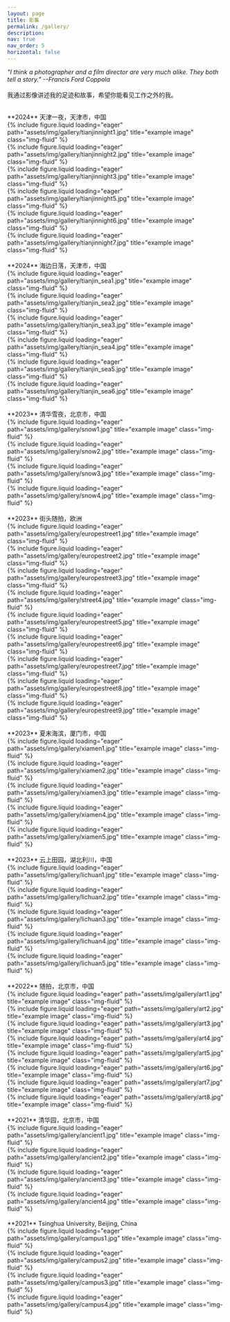 ```yaml
---
layout: page
title: 影集
permalink: /gallery/
description:
nav: true
nav_order: 5
horizontal: false
---
```


*"I think a photographer and a film director are very much alike. They both tell a story." --Francis Ford Coppola*  
<br>
我通过影像讲述我的足迹和故事，希望你能看见工作之外的我。  


<br>
**2024** 天津一夜，天津市，中国
<div class="row">
    <div class="col-sm mt-3 mt-md-0">
        {% include figure.liquid loading="eager" path="assets/img/gallery/tianjinnight1.jpg" title="example image" class="img-fluid" %}
    </div>
    <div class="col-sm mt-3 mt-md-0">
        {% include figure.liquid loading="eager" path="assets/img/gallery/tianjinnight2.jpg" title="example image" class="img-fluid" %}
    </div>
    <div class="col-sm mt-3 mt-md-0">
        {% include figure.liquid loading="eager" path="assets/img/gallery/tianjinnight3.jpg" title="example image" class="img-fluid" %}
    </div>
</div>
<div class="row">
    <div class="col-sm mt-3 mt-md-0">
        {% include figure.liquid loading="eager" path="assets/img/gallery/tianjinnight5.jpg" title="example image" class="img-fluid" %}
    </div>
    <div class="col-sm mt-3 mt-md-0">
        {% include figure.liquid loading="eager" path="assets/img/gallery/tianjinnight6.jpg" title="example image" class="img-fluid" %}
    </div>
    <div class="col-sm mt-3 mt-md-0">
        {% include figure.liquid loading="eager" path="assets/img/gallery/tianjinnight7.jpg" title="example image" class="img-fluid" %}
    </div>
</div>

<br>
**2024** 海边日落，天津市，中国
<div class="row">
    <div class="col-sm-6 mt-3 mt-md-0">
        {% include figure.liquid loading="eager" path="assets/img/gallery/tianjin_sea1.jpg" title="example image" class="img-fluid" %}
    </div>
    <div class="col-sm-3 mt-3 mt-md-0">
        {% include figure.liquid loading="eager" path="assets/img/gallery/tianjin_sea2.jpg" title="example image" class="img-fluid" %}
    </div>
    <div class="col-sm-3 mt-3 mt-md-0">
        {% include figure.liquid loading="eager" path="assets/img/gallery/tianjin_sea3.jpg" title="example image" class="img-fluid" %}
    </div>
</div>
<div class="row">
    <div class="col-sm-3 mt-3 mt-md-0">
        {% include figure.liquid loading="eager" path="assets/img/gallery/tianjin_sea4.jpg" title="example image" class="img-fluid" %}
    </div>
    <div class="col-sm-3 mt-3 mt-md-0">
        {% include figure.liquid loading="eager" path="assets/img/gallery/tianjin_sea5.jpg" title="example image" class="img-fluid" %}
    </div>
    <div class="col-sm-6 mt-3 mt-md-0">
        {% include figure.liquid loading="eager" path="assets/img/gallery/tianjin_sea6.jpg" title="example image" class="img-fluid" %}
    </div>
</div>

<br>
**2023** 清华雪夜，北京市，中国
<div class="row">
    <div class="col-sm-4 mt-3 mt-md-0">
        {% include figure.liquid loading="eager" path="assets/img/gallery/snow1.jpg" title="example image" class="img-fluid" %}
    </div>
    <div class="col-sm-8 mt-3 mt-md-0">
        {% include figure.liquid loading="eager" path="assets/img/gallery/snow2.jpg" title="example image" class="img-fluid" %}
    </div>
</div>
<div class="row">
    <div class="col-sm-8 mt-3 mt-md-0">
        {% include figure.liquid loading="eager" path="assets/img/gallery/snow3.jpg" title="example image" class="img-fluid" %}
    </div>
    <div class="col-sm-4 mt-3 mt-md-0">
        {% include figure.liquid loading="eager" path="assets/img/gallery/snow4.jpg" title="example image" class="img-fluid" %}
    </div>
</div>

<br>
**2023** 街头随拍，欧洲
<div class="row">
    <div class="col-sm mt-3 mt-md-0">
        {% include figure.liquid loading="eager" path="assets/img/gallery/europestreet1.jpg" title="example image" class="img-fluid" %}
    </div>
    <div class="col-sm mt-3 mt-md-0">
        {% include figure.liquid loading="eager" path="assets/img/gallery/europestreet2.jpg" title="example image" class="img-fluid" %}
    </div>
    <div class="col-sm mt-3 mt-md-0">
        {% include figure.liquid loading="eager" path="assets/img/gallery/europestreet3.jpg" title="example image" class="img-fluid" %}
    </div>
</div>
<div class="row">
    <div class="col-sm mt-3 mt-md-0">
        {% include figure.liquid loading="eager" path="assets/img/gallery/street4.jpg" title="example image" class="img-fluid" %}
    </div>
    <div class="col-sm mt-3 mt-md-0">
        {% include figure.liquid loading="eager" path="assets/img/gallery/europestreet5.jpg" title="example image" class="img-fluid" %}
    </div>
    <div class="col-sm mt-3 mt-md-0">
        {% include figure.liquid loading="eager" path="assets/img/gallery/europestreet6.jpg" title="example image" class="img-fluid" %}
    </div>
</div>
<div class="row">
    <div class="col-sm mt-3 mt-md-0">
        {% include figure.liquid loading="eager" path="assets/img/gallery/europestreet7.jpg" title="example image" class="img-fluid" %}
    </div>
    <div class="col-sm mt-3 mt-md-0">
        {% include figure.liquid loading="eager" path="assets/img/gallery/europestreet8.jpg" title="example image" class="img-fluid" %}
    </div>
    <div class="col-sm mt-3 mt-md-0">
        {% include figure.liquid loading="eager" path="assets/img/gallery/europestreet9.jpg" title="example image" class="img-fluid" %}
    </div>
</div>

<br>
**2023** 夏末海滨，厦门市，中国
<div class="row">
    <div class="col-sm-6 mt-3 mt-md-0">
        {% include figure.liquid loading="eager" path="assets/img/gallery/xiamen1.jpg" title="example image" class="img-fluid" %}
    </div>
    <div class="col-sm-3 mt-3 mt-md-0">
        {% include figure.liquid loading="eager" path="assets/img/gallery/xiamen2.jpg" title="example image" class="img-fluid" %}
    </div>
    <div class="col-sm-3 mt-3 mt-md-0">
        {% include figure.liquid loading="eager" path="assets/img/gallery/xiamen3.jpg" title="example image" class="img-fluid" %}
    </div>
</div>
<div class="row">
    <div class="col-sm mt-3 mt-md-0">
        {% include figure.liquid loading="eager" path="assets/img/gallery/xiamen4.jpg" title="example image" class="img-fluid" %}
    </div>
    <div class="col-sm mt-3 mt-md-0">
        {% include figure.liquid loading="eager" path="assets/img/gallery/xiamen5.jpg" title="example image" class="img-fluid" %}
    </div>
</div>

<br>
**2023** 云上田园，湖北利川，中国
<div class="row">
    <div class="col-sm mt-3 mt-md-0">
        {% include figure.liquid loading="eager" path="assets/img/gallery/lichuan1.jpg" title="example image" class="img-fluid" %}
    </div>
    <div class="col-sm mt-3 mt-md-0">
        {% include figure.liquid loading="eager" path="assets/img/gallery/lichuan2.jpg" title="example image" class="img-fluid" %}
    </div>
</div>
<div class="row">
    <div class="col-sm-3 mt-3 mt-md-0">
        {% include figure.liquid loading="eager" path="assets/img/gallery/lichuan3.jpg" title="example image" class="img-fluid" %}
    </div>
    <div class="col-sm-3 mt-3 mt-md-0">
        {% include figure.liquid loading="eager" path="assets/img/gallery/lichuan4.jpg" title="example image" class="img-fluid" %}
    </div>
    <div class="col-sm-6 mt-3 mt-md-0">
        {% include figure.liquid loading="eager" path="assets/img/gallery/lichuan5.jpg" title="example image" class="img-fluid" %}
    </div>
</div>

<br>
**2022** 随拍，北京市，中国
<div class="row">
    <div class="col-sm-2 mt-3 mt-md-0">
        {% include figure.liquid loading="eager" path="assets/img/gallery/art1.jpg" title="example image" class="img-fluid" %}
    </div>
    <div class="col-sm-4 mt-3 mt-md-0">
        {% include figure.liquid loading="eager" path="assets/img/gallery/art2.jpg" title="example image" class="img-fluid" %}
    </div>
    <div class="col-sm-2 mt-3 mt-md-0">
        {% include figure.liquid loading="eager" path="assets/img/gallery/art3.jpg" title="example image" class="img-fluid" %}
    </div>
    <div class="col-sm-4 mt-3 mt-md-0">
        {% include figure.liquid loading="eager" path="assets/img/gallery/art4.jpg" title="example image" class="img-fluid" %}
    </div>
</div>
<div class="row">
    <div class="col-sm-4 mt-3 mt-md-0">
        {% include figure.liquid loading="eager" path="assets/img/gallery/art5.jpg" title="example image" class="img-fluid" %}
    </div>
    <div class="col-sm-2 mt-3 mt-md-0">
        {% include figure.liquid loading="eager" path="assets/img/gallery/art6.jpg" title="example image" class="img-fluid" %}
    </div>
    <div class="col-sm-4 mt-3 mt-md-0">
        {% include figure.liquid loading="eager" path="assets/img/gallery/art7.jpg" title="example image" class="img-fluid" %}
    </div>
    <div class="col-sm-2 mt-3 mt-md-0">
        {% include figure.liquid loading="eager" path="assets/img/gallery/art8.jpg" title="example image" class="img-fluid" %}
    </div>
</div>

<br>
**2021** 清华园，北京市，中国
<div class="row">
    <div class="col-sm-8 mt-3 mt-md-0">
        {% include figure.liquid loading="eager" path="assets/img/gallery/ancient1.jpg" title="example image" class="img-fluid" %}
    </div>
    <div class="col-sm-4 mt-3 mt-md-0">
        {% include figure.liquid loading="eager" path="assets/img/gallery/ancient2.jpg" title="example image" class="img-fluid" %}
    </div>
</div>
<div class="row">
    <div class="col-sm-4 mt-3 mt-md-0">
        {% include figure.liquid loading="eager" path="assets/img/gallery/ancient3.jpg" title="example image" class="img-fluid" %}
    </div>
    <div class="col-sm-8 mt-3 mt-md-0">
        {% include figure.liquid loading="eager" path="assets/img/gallery/ancient4.jpg" title="example image" class="img-fluid" %}
    </div>
</div>

<br>
**2021** Tsinghua University, Beijing, China
<div class="row">
    <div class="col-sm-4 mt-3 mt-md-0">
        {% include figure.liquid loading="eager" path="assets/img/gallery/campus1.jpg" title="example image" class="img-fluid" %}
    </div>
    <div class="col-sm-8 mt-3 mt-md-0">
        {% include figure.liquid loading="eager" path="assets/img/gallery/campus2.jpg" title="example image" class="img-fluid" %}
    </div>
</div>
<div class="row">
    <div class="col-sm-8 mt-3 mt-md-0">
        {% include figure.liquid loading="eager" path="assets/img/gallery/campus3.jpg" title="example image" class="img-fluid" %}
    </div>
    <div class="col-sm-4 mt-3 mt-md-0">
        {% include figure.liquid loading="eager" path="assets/img/gallery/campus4.jpg" title="example image" class="img-fluid" %}
    </div>
</div>

